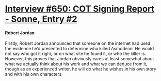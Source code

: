 # [Interview #650: COT Signing Report - Sonne, Entry #2](https://www.theoryland.com/intvmain.php?i=650#2)

#### Robert Jordan

Firstly, Robert Jordan announced that someone on the internet had used the evidence he’d presented to determine who killed Asmodean. He would not say who got it right, or on what site he found it, or who the killer is. However, this proves that Jordan obviously cares at least somewhat about what we actually think about his work and what we can deduce from it, though as an experienced writer, he will do what he wishes in his own story and with his own characters.

